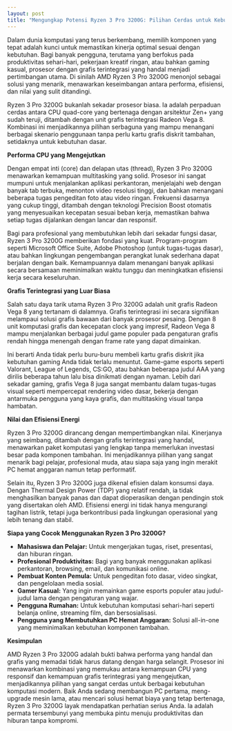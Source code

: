 ```yaml
---
layout: post
title: "Mengungkap Potensi Ryzen 3 Pro 3200G: Pilihan Cerdas untuk Kebutuhan Komputasi Modern"
---
```


Dalam dunia komputasi yang terus berkembang, memilih komponen yang tepat adalah kunci untuk memastikan kinerja optimal sesuai dengan kebutuhan. Bagi banyak pengguna, terutama yang berfokus pada produktivitas sehari-hari, pekerjaan kreatif ringan, atau bahkan gaming kasual, prosesor dengan grafis terintegrasi yang handal menjadi pertimbangan utama. Di sinilah AMD Ryzen 3 Pro 3200G menonjol sebagai solusi yang menarik, menawarkan keseimbangan antara performa, efisiensi, dan nilai yang sulit ditandingi.

Ryzen 3 Pro 3200G bukanlah sekadar prosesor biasa. Ia adalah perpaduan cerdas antara CPU quad-core yang bertenaga dengan arsitektur Zen+ yang sudah teruji, ditambah dengan unit grafis terintegrasi Radeon Vega 8. Kombinasi ini menjadikannya pilihan serbaguna yang mampu menangani berbagai skenario penggunaan tanpa perlu kartu grafis diskrit tambahan, setidaknya untuk kebutuhan dasar.

**Performa CPU yang Mengejutkan**

Dengan empat inti (core) dan delapan utas (thread), Ryzen 3 Pro 3200G menawarkan kemampuan multitasking yang solid. Prosesor ini sangat mumpuni untuk menjalankan aplikasi perkantoran, menjelajahi web dengan banyak tab terbuka, menonton video resolusi tinggi, dan bahkan menangani beberapa tugas pengeditan foto atau video ringan. Frekuensi dasarnya yang cukup tinggi, ditambah dengan teknologi Precision Boost otomatis yang menyesuaikan kecepatan sesuai beban kerja, memastikan bahwa setiap tugas dijalankan dengan lancar dan responsif.

Bagi para profesional yang membutuhkan lebih dari sekadar fungsi dasar, Ryzen 3 Pro 3200G memberikan fondasi yang kuat. Program-program seperti Microsoft Office Suite, Adobe Photoshop (untuk tugas-tugas dasar), atau bahkan lingkungan pengembangan perangkat lunak sederhana dapat berjalan dengan baik. Kemampuannya dalam menangani banyak aplikasi secara bersamaan meminimalkan waktu tunggu dan meningkatkan efisiensi kerja secara keseluruhan.

**Grafis Terintegrasi yang Luar Biasa**

Salah satu daya tarik utama Ryzen 3 Pro 3200G adalah unit grafis Radeon Vega 8 yang tertanam di dalamnya. Grafis terintegrasi ini secara signifikan melampaui solusi grafis bawaan dari banyak prosesor pesaing. Dengan 8 unit komputasi grafis dan kecepatan clock yang impresif, Radeon Vega 8 mampu menjalankan berbagai judul game populer pada pengaturan grafis rendah hingga menengah dengan frame rate yang dapat dimainkan.

Ini berarti Anda tidak perlu buru-buru membeli kartu grafis diskrit jika kebutuhan gaming Anda tidak terlalu menuntut. Game-game esports seperti Valorant, League of Legends, CS:GO, atau bahkan beberapa judul AAA yang dirilis beberapa tahun lalu bisa dinikmati dengan nyaman. Lebih dari sekadar gaming, grafis Vega 8 juga sangat membantu dalam tugas-tugas visual seperti mempercepat rendering video dasar, bekerja dengan antarmuka pengguna yang kaya grafis, dan multitasking visual tanpa hambatan.

**Nilai dan Efisiensi Energi**

Ryzen 3 Pro 3200G dirancang dengan mempertimbangkan nilai. Kinerjanya yang seimbang, ditambah dengan grafis terintegrasi yang handal, menawarkan paket komputasi yang lengkap tanpa memerlukan investasi besar pada komponen tambahan. Ini menjadikannya pilihan yang sangat menarik bagi pelajar, profesional muda, atau siapa saja yang ingin merakit PC hemat anggaran namun tetap performatif.

Selain itu, Ryzen 3 Pro 3200G juga dikenal efisien dalam konsumsi daya. Dengan Thermal Design Power (TDP) yang relatif rendah, ia tidak menghasilkan banyak panas dan dapat dioperasikan dengan pendingin stok yang disertakan oleh AMD. Efisiensi energi ini tidak hanya mengurangi tagihan listrik, tetapi juga berkontribusi pada lingkungan operasional yang lebih tenang dan stabil.

**Siapa yang Cocok Menggunakan Ryzen 3 Pro 3200G?**

*   **Mahasiswa dan Pelajar:** Untuk mengerjakan tugas, riset, presentasi, dan hiburan ringan.
*   **Profesional Produktivitas:** Bagi yang banyak menggunakan aplikasi perkantoran, browsing, email, dan komunikasi online.
*   **Pembuat Konten Pemula:** Untuk pengeditan foto dasar, video singkat, dan pengelolaan media sosial.
*   **Gamer Kasual:** Yang ingin memainkan game esports populer atau judul-judul lama dengan pengaturan yang wajar.
*   **Pengguna Rumahan:** Untuk kebutuhan komputasi sehari-hari seperti belanja online, streaming film, dan bersosialisasi.
*   **Pengguna yang Membutuhkan PC Hemat Anggaran:** Solusi all-in-one yang meminimalkan kebutuhan komponen tambahan.

**Kesimpulan**

AMD Ryzen 3 Pro 3200G adalah bukti bahwa performa yang handal dan grafis yang memadai tidak harus datang dengan harga selangit. Prosesor ini menawarkan kombinasi yang memukau antara kemampuan CPU yang responsif dan kemampuan grafis terintegrasi yang mengejutkan, menjadikannya pilihan yang sangat cerdas untuk berbagai kebutuhan komputasi modern. Baik Anda sedang membangun PC pertama, meng-upgrade mesin lama, atau mencari solusi hemat biaya yang tetap bertenaga, Ryzen 3 Pro 3200G layak mendapatkan perhatian serius Anda. Ia adalah permata tersembunyi yang membuka pintu menuju produktivitas dan hiburan tanpa kompromi.
